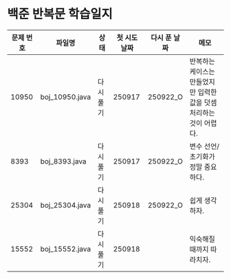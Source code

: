# 백준 반복문 학습일지

| 문제 번호 | 파일명    | 상태        | 첫 시도 날짜 | 다시 푼 날짜 | 메모                          |
|-----------|---------------|------------|------|---------------|----------------------------|
| 10950     | boj_10950.java| 다시 풀기  | 250917 |     250922_O  |반복하는 케이스는 만들었지만 입력한 값을 덧셈 처리하는 것이 어렵다.    |
| 8393      | boj_8393.java | 다시 풀기  | 250917 |   250922_O | 변수 선언/초기화가 정말 중요하다. |
| 25304     | boj_25304.java| 다시 풀기  | 250918 |   250922_O  | 쉽게 생각하자.  |
| 15552     | boj_15552.java| 다시 풀기  | 250918 |               | 익숙해질 때까지 따라치자. |
